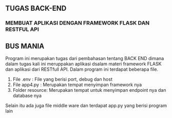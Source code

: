 ## TUGAS BACK-END 
### MEMBUAT APLIKASI DENGAN FRAMEWORK FLASK DAN RESTFUL API

## BUS MANIA

Program ini merupakan tugas dari pembahasan tentang BACK END dimana dalam tugas kali ini meruppakan aplikasi dsalam materi framework FLASK dan aplikasi dari RESTfull API. Dalam program ini terdapat beberapa file.

1. File .env : File yang berisi port, debug dan host
2. File app4.py : Merupakan tempat menyimpan framework nya
3. Folder resource: Merupakan tempat untuk menyimpan endpoint nya dan database nya

Selain itu ada juga file middle ware
dan terdapat app.py yang berisi program lain 